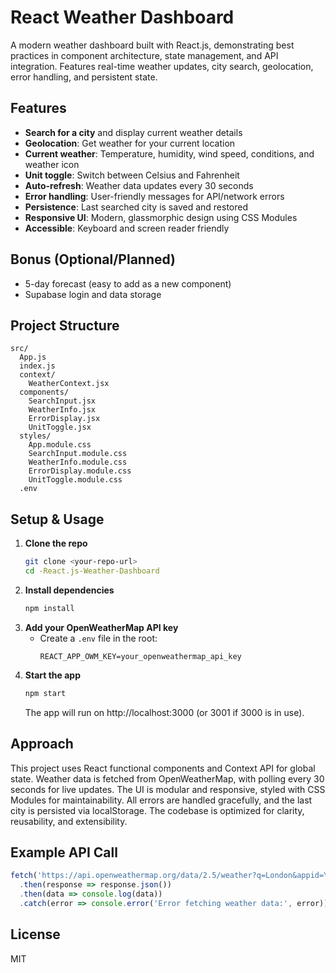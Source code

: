 # React Weather Dashboard

A modern weather dashboard built with React.js, demonstrating best practices in component architecture, state management, and API integration. Features real-time weather updates, city search, geolocation, error handling, and persistent state.

## Features

- **Search for a city** and display current weather details
- **Geolocation**: Get weather for your current location
- **Current weather**: Temperature, humidity, wind speed, conditions, and weather icon
- **Unit toggle**: Switch between Celsius and Fahrenheit
- **Auto-refresh**: Weather data updates every 30 seconds
- **Error handling**: User-friendly messages for API/network errors
- **Persistence**: Last searched city is saved and restored
- **Responsive UI**: Modern, glassmorphic design using CSS Modules
- **Accessible**: Keyboard and screen reader friendly

## Bonus (Optional/Planned)
- 5-day forecast (easy to add as a new component)
- Supabase login and data storage

## Project Structure

```
src/
  App.js
  index.js
  context/
    WeatherContext.jsx
  components/
    SearchInput.jsx
    WeatherInfo.jsx
    ErrorDisplay.jsx
    UnitToggle.jsx
  styles/
    App.module.css
    SearchInput.module.css
    WeatherInfo.module.css
    ErrorDisplay.module.css
    UnitToggle.module.css
  .env
```

## Setup & Usage

1. **Clone the repo**
   ```sh
   git clone <your-repo-url>
   cd -React.js-Weather-Dashboard
   ```
2. **Install dependencies**
   ```sh
   npm install
   ```
3. **Add your OpenWeatherMap API key**
   - Create a `.env` file in the root:
     ```env
     REACT_APP_OWM_KEY=your_openweathermap_api_key
     ```
4. **Start the app**
   ```sh
   npm start
   ```
   The app will run on http://localhost:3000 (or 3001 if 3000 is in use).

## Approach

This project uses React functional components and Context API for global state. Weather data is fetched from OpenWeatherMap, with polling every 30 seconds for live updates. The UI is modular and responsive, styled with CSS Modules for maintainability. All errors are handled gracefully, and the last city is persisted via localStorage. The codebase is optimized for clarity, reusability, and extensibility.

## Example API Call

```js
fetch('https://api.openweathermap.org/data/2.5/weather?q=London&appid=YOUR_API_KEY')
  .then(response => response.json())
  .then(data => console.log(data))
  .catch(error => console.error('Error fetching weather data:', error));
```

## License
MIT